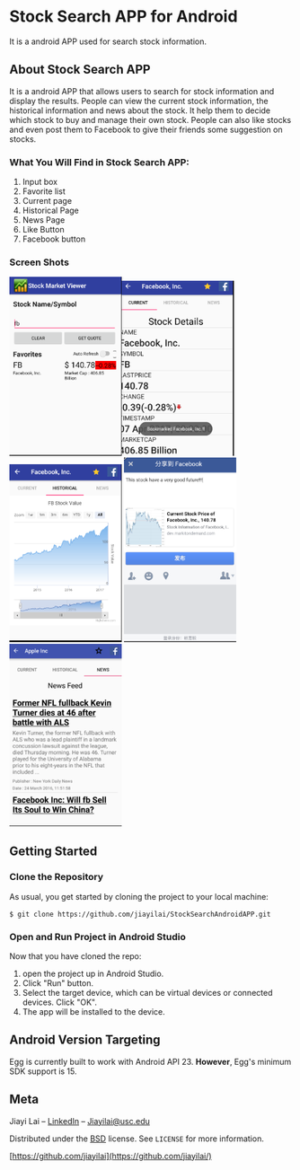 # Stock Search APP for 	Android

It is a android APP used for search stock information.

## About Stock Search APP

It is a android APP that allows users to search for stock information and display the results. People can view the current stock information, the historical information and news about the stock. It help them to decide which stock to buy and manage their own stock. People can also like stocks and even post them to Facebook to give their friends some suggestion on stocks. 

### What You Will Find in Stock Search APP:
1. Input box
2. Favorite list
3. Current page
4. Historical Page
5. News Page
6. Like Button
7. Facebook button

### Screen Shots

<img src="readme_img/inputbox.png" alt="Drawing" style="width: 200px;"/><img src="readme_img/current.png" alt="Drawing" style="width: 200px;"/><img src="readme_img/historical.png" alt="Drawing" style="width: 200px;"/>
<img src="readme_img/facebook.png" alt="Drawing" style="width: 200px;"/><img src="readme_img/news.png" alt="Drawing" style="width: 200px;"/>




## Getting Started

### Clone the Repository

As usual, you get started by cloning the project to your local machine:

```
$ git clone https://github.com/jiayilai/StockSearchAndroidAPP.git
```

### Open and Run Project in Android Studio

Now that you have cloned the repo:

1. open the project up in Android Studio.
2. Click "Run" button.
3. Select the target device, which can be virtual devices or connected devices. Click "OK".
4. The app will be installed to the device.

## Android Version Targeting

Egg is currently built to work with Android API 23. **However**, Egg's minimum SDK support is 15.

## Meta

Jiayi Lai – [LinkedIn](https://www.linkedin.com/in/jiayi-lai/) – Jiayilai@usc.edu

Distributed under the [BSD](https://choosealicense.com/licenses/bsd-2-clause/) license. See ``LICENSE`` for more information.

[https://github.com/jiayilai](https://github.com/jiayilai/)
